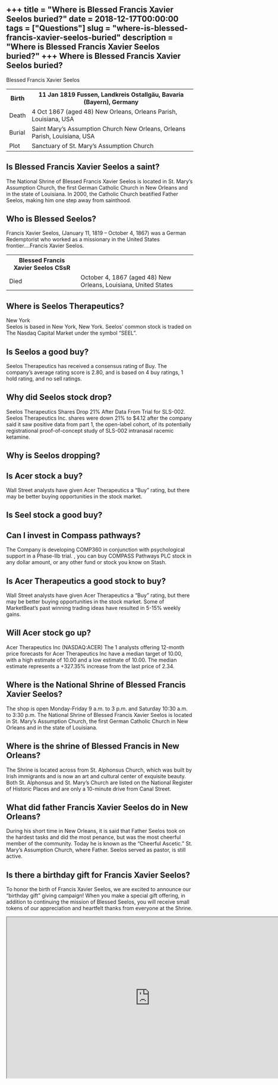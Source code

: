 +++
title = "Where is Blessed Francis Xavier Seelos buried?"
date = 2018-12-17T00:00:00
tags = ["Questions"]
slug = "where-is-blessed-francis-xavier-seelos-buried"
description = "Where is Blessed Francis Xavier Seelos buried?"
+++
Where is Blessed Francis Xavier Seelos buried?
----------------------------------------------

Blessed Francis Xavier Seelos

<table><tr><th>Birth</th><th>11 Jan 1819 Fussen, Landkreis Ostallgäu, Bavaria (Bayern), Germany</th></tr><tr><td>Death</td><td>4 Oct 1867 (aged 48) New Orleans, Orleans Parish, Louisiana, USA</td></tr><tr><td>Burial</td><td>Saint Mary’s Assumption Church New Orleans, Orleans Parish, Louisiana, USA</td></tr><tr><td>Plot</td><td>Sanctuary of St. Mary’s Assumption Church</td></tr></table>

Is Blessed Francis Xavier Seelos a saint?
-----------------------------------------

The National Shrine of Blessed Francis Xavier Seelos is located in St. Mary’s Assumption Church, the first German Catholic Church in New Orleans and in the state of Louisiana. In 2000, the Catholic Church beatified Father Seelos, making him one step away from sainthood.

Who is Blessed Seelos?
----------------------

Francis Xavier Seelos, (January 11, 1819 – October 4, 1867) was a German Redemptorist who worked as a missionary in the United States frontier….Francis Xavier Seelos.

<table><tr><th>Blessed Francis Xavier Seelos CSsR</th></tr><tr><td>Died</td><td>October 4, 1867 (aged 48) New Orleans, Louisiana, United States</td></tr></table>

Where is Seelos Therapeutics?
-----------------------------

New York  
Seelos is based in New York, New York. Seelos’ common stock is traded on The Nasdaq Capital Market under the symbol “SEEL”.

Is Seelos a good buy?
---------------------

Seelos Therapeutics has received a consensus rating of Buy. The company’s average rating score is 2.80, and is based on 4 buy ratings, 1 hold rating, and no sell ratings.

Why did Seelos stock drop?
--------------------------

Seelos Therapeutics Shares Drop 21% After Data From Trial for SLS-002. Seelos Therapeutics Inc. shares were down 21% to $4.12 after the company said it saw positive data from part 1, the open-label cohort, of its potentially registrational proof-of-concept study of SLS-002 intranasal racemic ketamine.

Why is Seelos dropping?
-----------------------

Is Acer stock a buy?
--------------------

Wall Street analysts have given Acer Therapeutics a “Buy” rating, but there may be better buying opportunities in the stock market.

Is Seel stock a good buy?
-------------------------

Can I invest in Compass pathways?
---------------------------------

The Company is developing COMP360 in conjunction with psychological support in a Phase-IIb trial. , you can buy COMPASS Pathways PLC stock in any dollar amount, or any other fund or stock you know on Stash.

Is Acer Therapeutics a good stock to buy?
-----------------------------------------

Wall Street analysts have given Acer Therapeutics a “Buy” rating, but there may be better buying opportunities in the stock market. Some of MarketBeat’s past winning trading ideas have resulted in 5-15% weekly gains.

Will Acer stock go up?
----------------------

Acer Therapeutics Inc (NASDAQ:ACER) The 1 analysts offering 12-month price forecasts for Acer Therapeutics Inc have a median target of 10.00, with a high estimate of 10.00 and a low estimate of 10.00. The median estimate represents a +327.35% increase from the last price of 2.34.

Where is the National Shrine of Blessed Francis Xavier Seelos?
--------------------------------------------------------------

The shop is open Monday-Friday 9 a.m. to 3 p.m. and Saturday 10:30 a.m. to 3:30 p.m. The National Shrine of Blessed Francis Xavier Seelos is located in St. Mary’s Assumption Church, the first German Catholic Church in New Orleans and in the state of Louisiana.

Where is the shrine of Blessed Francis in New Orleans?
------------------------------------------------------

The Shrine is located across from St. Alphonsus Church, which was built by Irish immigrants and is now an art and cultural center of exquisite beauty. Both St. Alphonsus and St. Mary’s Church are listed on the National Register of Historic Places and are only a 10-minute drive from Canal Street.

What did father Francis Xavier Seelos do in New Orleans?
--------------------------------------------------------

During his short time in New Orleans, it is said that Father Seelos took on the hardest tasks and did the most penance, but was the most cheerful member of the community. Today he is known as the “Cheerful Ascetic.” St. Mary’s Assumption Church, where Father. Seelos served as pastor, is still active.

Is there a birthday gift for Francis Xavier Seelos?
---------------------------------------------------

To honor the birth of Francis Xavier Seelos, we are excited to announce our “birthday gift” giving campaign! When you make a special gift offering, in addition to continuing the mission of Blessed Seelos, you will receive small tokens of our appreciation and heartfelt thanks from everyone at the Shrine.

<iframe allow="accelerometer; autoplay; clipboard-write; encrypted-media; gyroscope; picture-in-picture" allowfullscreen="" class="__youtube_prefs__  epyt-is-override  no-lazyload" data-no-lazy="1" data-origheight="433" data-origwidth="770" data-skipgform_ajax_framebjll="" height="433" id="_ytid_52653" loading="lazy" src="https://www.youtube.com/embed/_dcfKjAPjmg?enablejsapi=1&autoplay=0&cc_load_policy=0&cc_lang_pref=&iv_load_policy=1&loop=0&modestbranding=0&rel=1&fs=1&playsinline=0&autohide=2&theme=dark&color=red&controls=1&" title="YouTube player" width="770"></iframe>